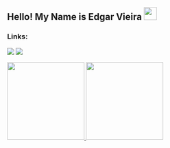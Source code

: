 ##  Hello! My Name is Edgar Vieira  <img height="30em" src="https://raw.githubusercontent.com/iampavangandhi/iampavangandhi/master/gifs/Hi.gif"/>


### Links:

<div>

<a href="https://www.instagram.com/edgarvieira2/" target="_blank"><img src="https://img.shields.io/badge/-Instagram-%23E4405F?style=for-the-badge&logo=instagram&logoColor=white" target="_blank"></a>
<a href="https://www.linkedin.com/in/edgar-vieira-32866913a/" target="_blank"><img src="https://img.shields.io/badge/-LinkedIn-%230077B5?style=for-the-badge&logo=linkedin&logoColor=white" target="_blank"></a>   
</div>


<div>
<a href="https://github.com/EdgarVieira2">
<img height="180em" src="https://github-readme-stats.vercel.app/api/top-langs/?username=EdgarVieira2&layout=compact&langs_count=7&theme=dracula"/>
<img height="180em" src="https://github-readme-stats.vercel.app/api?username=EdgarVieira2&show_icons=true&theme=dracula&include_all_commits=true&count_private=true"/>
</div>

